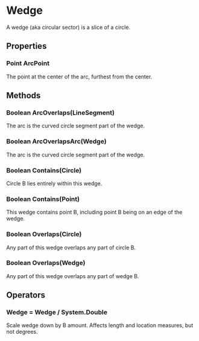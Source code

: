 # Wedge

A wedge (aka circular sector) is a slice of a circle.

## Properties

### Point ArcPoint

The point at the center of the arc, furthest from the center.

## Methods

### Boolean ArcOverlaps(LineSegment)

The arc is the curved circle segment part of the wedge.

### Boolean ArcOverlapsArc(Wedge)

The arc is the curved circle segment part of the wedge.

### Boolean Contains(Circle)

Circle B lies entirely within this wedge.

### Boolean Contains(Point)

This wedge contains point B, including point B being on an edge of the wedge.

### Boolean Overlaps(Circle)

Any part of this wedge overlaps any part of circle B.

### Boolean Overlaps(Wedge)

Any part of this wedge overlaps any part of wedge B.

## Operators

### Wedge = Wedge / System.Double

Scale wedge down by B amount. Affects length and location measures, but not degrees.

